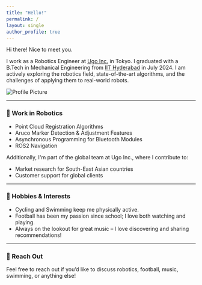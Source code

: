 ```yaml
---
title: "Hello!"
permalink: /
layout: single
author_profile: true
---
```




Hi there! Nice to meet you. 

I work as a Robotics Engineer at [Ugo Inc.](https://ugo.plus/) in Tokyo. I graduated with a B.Tech in Mechanical Engineering from [IIT Hyderabad](https://iith.ac.in/) in July 2024. I am actively exploring the robotics field, state-of-the-art algorithms, and the challenges of applying them to real-world robots.

![Profile Picture](\..\assets\images\about.jpg)

---

### 💼 Work in Robotics
- Point Cloud Registration Algorithms
- Aruco Marker Detection & Adjustment Features
- Asynchronous Programming for Bluetooth Modules
- ROS2 Navigation

Additionally, I'm part of the global team at Ugo Inc., where I contribute to:
- Market research for South-East Asian countries
- Customer support for global clients

---

### 🎯 Hobbies & Interests
- Cycling and Swimming keep me physically active.
- Football has been my passion since school; I love both watching and playing.
- Always on the lookout for great music – I love discovering and sharing recommendations!

---

### 📩 Reach Out
Feel free to reach out if you’d like to discuss robotics, football, music, swimming, or anything else!